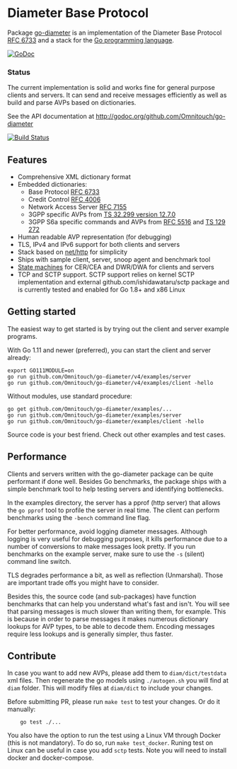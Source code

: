 # Diameter Base Protocol

Package [go-diameter](http://godoc.org/github.com/Omnitouch/go-diameter) is an
implementation of the
Diameter Base Protocol [RFC 6733](http://tools.ietf.org/html/rfc6733)
and a stack for the [Go programming language](http://golang.org).

[![GoDoc](https://godoc.org/github.com/Omnitouch/go-diameter?status.svg)](https://godoc.org/github.com/Omnitouch/go-diameter)

### Status

The current implementation is solid and works fine for general purpose
clients and servers. It can send and receive messages efficiently as
well as build and parse AVPs based on dictionaries.

See the API documentation at http://godoc.org/github.com/Omnitouch/go-diameter

[![Build Status](https://secure.travis-ci.org/fiorix/go-diameter.png)](http://travis-ci.org/fiorix/go-diameter)

## Features

- Comprehensive XML dictionary format
- Embedded dictionaries:
  	* Base Protocol [RFC 6733](https://tools.ietf.org/html/rfc6733)
  	* Credit Control [RFC 4006](http://tools.ietf.org/html/rfc4006)
  	* Network Access Server [RFC 7155](http://tools.ietf.org/html/rfc7155)
  	* 3GPP specific AVPs from [TS 32.299 version 12.7.0](http://www.etsi.org/deliver/etsi_ts/132200_132299/132299/12.07.00_60/ts_132299v120700p.pdf)
  	* 3GPP S6a specific commands and AVPs from
  	  	[RFC 5516](https://tools.ietf.org/html/rfc5516) and
  	  	[TS 129 272](http://www.etsi.org/deliver/etsi_ts/129200_129299/129272/10.09.00_60/ts_129272v100900p.pdf)
- Human readable AVP representation (for debugging)
- TLS, IPv4 and IPv6 support for both clients and servers
- Stack based on [net/http](http://golang.org/pkg/net/http/) for simplicity
- Ships with sample client, server, snoop agent and benchmark tool
- [State machines](http://tools.ietf.org/html/rfc6733#section-5.6) for CER/CEA and DWR/DWA for clients and servers
- TCP and SCTP support. SCTP support relies on kernel SCTP implementation and external github.com/ishidawataru/sctp
  package and is currently tested and enabled for Go 1.8+ and x86 Linux
  
## Getting started

The easiest way to get started is by trying out the client and server example programs.

With Go 1.11 and newer (preferred), you can start the client and server already:

```
export GO111MODULE=on
go run github.com/Omnitouch/go-diameter/v4/examples/server
go run github.com/Omnitouch/go-diameter/v4/examples/client -hello
```

Without modules, use standard procedure:

```
go get github.com/Omnitouch/go-diameter/examples/...
go run github.com/Omnitouch/go-diameter/examples/server
go run github.com/Omnitouch/go-diameter/examples/client -hello
```

Source code is your best friend. Check out other examples and test cases.

## Performance

Clients and servers written with the go-diameter package can be quite
performant if done well. Besides Go benchmarks, the package ships with
a simple benchmark tool to help testing servers and identifying bottlenecks.

In the examples directory, the server has a pprof (http server) that
allows the `go pprof` tool to profile the server in real time. The client
can perform benchmarks using the `-bench` command line flag.

For better performance, avoid logging diameter messages. Although logging
is very useful for debugging purposes, it kills performance due to a number
of conversions to make messages look pretty. If you run benchmarks on the
example server, make sure to use the `-s` (silent) command line switch.

TLS degrades performance a bit, as well as reflection (Unmarshal). Those are
important trade offs you might have to consider.

Besides this, the source code (and sub-packages) have function benchmarks
that can help you understand what's fast and isn't. You will see that
parsing messages is much slower than writing them, for example. This is
because in order to parse messages it makes numerous dictionary lookups
for AVP types, to be able to decode them. Encoding messages require less
lookups and is generally simpler, thus faster.

## Contribute

In case you want to add new AVPs, please add them to `diam/dict/testdata` xml
files. Then regenerate the go models using `./autogen.sh` you will find at 
`diam` folder. This will modify files at `diam/dict` to include your changes.

Before submitting PR, please run `make test` to test your changes. Or do it 
manually:

```
	go test ./...
```

You also have the option to run the test using a Linux VM through Docker (this
is not mandatory). To do so, run `make test_docker`. Runing test on Linux  can 
be useful in case you add `sctp` tests. Note you will need to install
docker and docker-compose.
